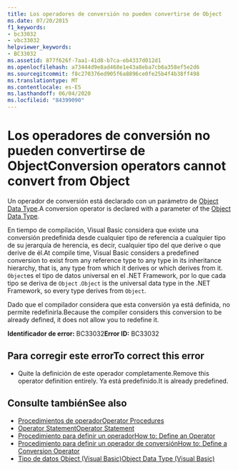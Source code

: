 ```yaml
---
title: Los operadores de conversión no pueden convertirse de Object
ms.date: 07/20/2015
f1_keywords:
- bc33032
- vbc33032
helpviewer_keywords:
- BC33032
ms.assetid: 877f626f-7aa1-41d8-b7ca-eb4337d012d1
ms.openlocfilehash: a73444d9e8ad468e1e43a8eba7cb6a358ef5e2d6
ms.sourcegitcommit: f8c270376ed905f6a8896ce0fe25b4f4b38ff498
ms.translationtype: MT
ms.contentlocale: es-ES
ms.lasthandoff: 06/04/2020
ms.locfileid: "84399090"
---
```

# <a name="conversion-operators-cannot-convert-from-object"></a><span data-ttu-id="36bbb-102">Los operadores de conversión no pueden convertirse de Object</span><span class="sxs-lookup"><span data-stu-id="36bbb-102">Conversion operators cannot convert from Object</span></span>
<span data-ttu-id="36bbb-103">Un operador de conversión está declarado con un parámetro de [Object Data Type](../language-reference/data-types/object-data-type.md).</span><span class="sxs-lookup"><span data-stu-id="36bbb-103">A conversion operator is declared with a parameter of the [Object Data Type](../language-reference/data-types/object-data-type.md).</span></span>  
  
 <span data-ttu-id="36bbb-104">En tiempo de compilación, Visual Basic considera que existe una conversión predefinida desde cualquier tipo de referencia a cualquier tipo de su jerarquía de herencia, es decir, cualquier tipo del que derive o que derive de él.</span><span class="sxs-lookup"><span data-stu-id="36bbb-104">At compile time, Visual Basic considers a predefined conversion to exist from any reference type to any type in its inheritance hierarchy, that is, any type from which it derives or which derives from it.</span></span> <span data-ttu-id="36bbb-105">`Object`es el tipo de datos universal en el .NET Framework, por lo que cada tipo se deriva de `Object` .</span><span class="sxs-lookup"><span data-stu-id="36bbb-105">`Object` is the universal data type in the .NET Framework, so every type derives from `Object`.</span></span>  
  
 <span data-ttu-id="36bbb-106">Dado que el compilador considera que esta conversión ya está definida, no permite redefinirla.</span><span class="sxs-lookup"><span data-stu-id="36bbb-106">Because the compiler considers this conversion to be already defined, it does not allow you to redefine it.</span></span>  
  
 <span data-ttu-id="36bbb-107">**Identificador de error:** BC33032</span><span class="sxs-lookup"><span data-stu-id="36bbb-107">**Error ID:** BC33032</span></span>  
  
## <a name="to-correct-this-error"></a><span data-ttu-id="36bbb-108">Para corregir este error</span><span class="sxs-lookup"><span data-stu-id="36bbb-108">To correct this error</span></span>  
  
- <span data-ttu-id="36bbb-109">Quite la definición de este operador completamente.</span><span class="sxs-lookup"><span data-stu-id="36bbb-109">Remove this operator definition entirely.</span></span> <span data-ttu-id="36bbb-110">Ya está predefinido.</span><span class="sxs-lookup"><span data-stu-id="36bbb-110">It is already predefined.</span></span>  
  
## <a name="see-also"></a><span data-ttu-id="36bbb-111">Consulte también</span><span class="sxs-lookup"><span data-stu-id="36bbb-111">See also</span></span>

- [<span data-ttu-id="36bbb-112">Procedimientos de operador</span><span class="sxs-lookup"><span data-stu-id="36bbb-112">Operator Procedures</span></span>](../programming-guide/language-features/procedures/operator-procedures.md)
- [<span data-ttu-id="36bbb-113">Operator Statement</span><span class="sxs-lookup"><span data-stu-id="36bbb-113">Operator Statement</span></span>](../language-reference/statements/operator-statement.md)
- [<span data-ttu-id="36bbb-114">Procedimiento para definir un operador</span><span class="sxs-lookup"><span data-stu-id="36bbb-114">How to: Define an Operator</span></span>](../programming-guide/language-features/procedures/how-to-define-an-operator.md)
- [<span data-ttu-id="36bbb-115">Procedimiento para definir un operador de conversión</span><span class="sxs-lookup"><span data-stu-id="36bbb-115">How to: Define a Conversion Operator</span></span>](../programming-guide/language-features/procedures/how-to-define-a-conversion-operator.md)
- [<span data-ttu-id="36bbb-116">Tipo de datos Object (Visual Basic)</span><span class="sxs-lookup"><span data-stu-id="36bbb-116">Object Data Type (Visual Basic)</span></span>](../language-reference/data-types/object-data-type.md)

